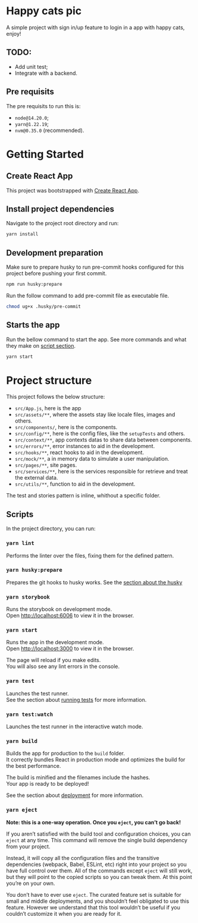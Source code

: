 # Happy cats pic

A simple project with sign in/up feature to login in a app with happy cats, enjoy!

## TODO:

- Add unit test;
- Integrate with a backend.

## Pre requisits

The pre requisits to run this is:

- `node@14.20.0`;
- `yarn@1.22.19`;
- `nvm@0.35.0` (recommended).

# Getting Started

## Create React App

This project was bootstrapped with [Create React App](https://github.com/facebook/create-react-app).

## Install project dependencies

Navigate to the project root directory and run:

```bash
yarn install
```

## Development preparation

Make sure to prepare husky to run pre-commit hooks configured for this project before pushing your first commit.

```bash
npm run husky:prepare
```

Run the follow command to add pre-commit file as executable file.

```bash
chmod ug+x .husky/pre-commit
```

## Starts the app

Run the bellow command to start the app. See more commands and what they make on [script section](#scripts).

```bash
yarn start
```

# Project structure

This project follows the below structure:

- `src/App.js`, here is the app
- `src/assets/**`, where the assets stay like locale files, images and others.
- `src/components/`, here is the components.
- `src/config/**`, here is the config files, like the `setupTests` and others.
- `src/context/**`, app contexts datas to share data between components.
- `src/errors/**`, error instances to aid in the development.
- `src/hooks/**`, react hooks to aid in the development.
- `src/mock/**`, a in memory data to simulate a user manipulation.
- `src/pages/**`, site pages.
- `src/services/**`, here is the services responsible for retrieve and treat the external data.
- `src/utils/**`, function to aid in the development.

The test and stories pattern is inline, whithout a specific folder.

## Scripts

In the project directory, you can run:

### `yarn lint`

Performs the linter over the files, fixing them for
the defined pattern.

### `yarn husky:prepare`

Prepares the git hooks to husky works. See the
[section about the husky](https://github.com/typicode/husky/tree/main/docs)

### `yarn storybook`

Runs the storybook on development mode.\
Open [http://localhost:6006](http://localhost:6006) to view it in the browser.

### `yarn start`

Runs the app in the development mode.\
Open [http://localhost:3000](http://localhost:3000) to view it in the browser.

The page will reload if you make edits.\
You will also see any lint errors in the console.

### `yarn test`

Launches the test runner.\
See the section about [running tests](https://facebook.github.io/create-react-app/docs/running-tests) for more information.

### `yarn test:watch`

Launches the test runner in the interactive watch mode.

### `yarn build`

Builds the app for production to the `build` folder.\
It correctly bundles React in production mode and optimizes the build for the best performance.

The build is minified and the filenames include the hashes.\
Your app is ready to be deployed!

See the section about [deployment](https://facebook.github.io/create-react-app/docs/deployment) for more information.

### `yarn eject`

**Note: this is a one-way operation. Once you `eject`, you can’t go back!**

If you aren’t satisfied with the build tool and configuration choices, you can `eject` at any time. This command will remove the single build dependency from your project.

Instead, it will copy all the configuration files and the transitive dependencies (webpack, Babel, ESLint, etc) right into your project so you have full control over them. All of the commands except `eject` will still work, but they will point to the copied scripts so you can tweak them. At this point you’re on your own.

You don’t have to ever use `eject`. The curated feature set is suitable for small and middle deployments, and you shouldn’t feel obligated to use this feature. However we understand that this tool wouldn’t be useful if you couldn’t customize it when you are ready for it.
